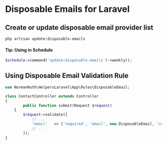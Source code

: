 # Disposable Emails for Laravel

## Create or update disposable email provider list

```nothing
php artisan update:disposable-emails
```

#### Tip: Using in Schedule

````php
$schedule->command('update:disposable-emails')->weekly();
````

## Using Disposable Email Validation Rule
```php
use NormanHuth\HelpersLaravel\App\Rules\DisposableEmail;

class ContactController extends Controller
{
		public function submit(Request $request)
    {
        $request->validate([
            // ...
            'email'   => ['required', 'email', new DisposableEmail, 'confirmed'], // [tl! focus] 
            // ...
        ]);
}
```
